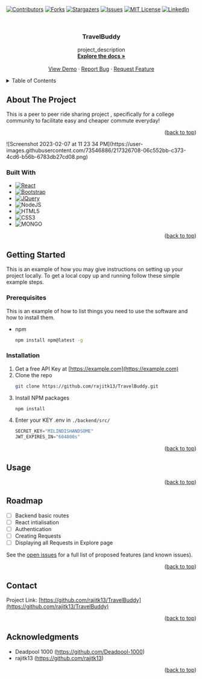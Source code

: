 <!-- Improved compatibility of back to top link: See: https://github.com/othneildrew/Best-README-Template/pull/73 -->
<a name="readme-top"></a>
<!--
*** Thanks for checking out the Best-README-Template. If you have a suggestion
*** that would make this better, please fork the repo and create a pull request
*** or simply open an issue with the tag "enhancement".
*** Don't forget to give the project a star!
*** Thanks again! Now go create something AMAZING! :D
-->



<!-- PROJECT SHIELDS -->
<!--
*** I'm using markdown "reference style" links for readability.
*** Reference links are enclosed in brackets [ ] instead of parentheses ( ).
*** See the bottom of this document for the declaration of the reference variables
*** for contributors-url, forks-url, etc. This is an optional, concise syntax you may use.
*** https://www.markdownguide.org/basic-syntax/#reference-style-links
-->
[![Contributors][contributors-shield]][contributors-url-two]
[![Forks][forks-shield]][forks-url]
[![Stargazers][stars-shield]][stars-url]
[![Issues][issues-shield]][issues-url]
[![MIT License][license-shield]][license-url]
[![LinkedIn][linkedin-shield]][linkedin-url]




<!-- PROJECT LOGO -->
<br />
<div align="center">
  <a href="https://github.com/rajitk13/TravelBuddy">
<!-- here goes image -->
  </a>

<h3 align="center">TravelBuddy</h3>

  <p align="center">
    project_description
    <br />
    <a href="https://github.com/rajitk13/TravelBuddy"><strong>Explore the docs »</strong></a>
    <br />
    <br />
    <a href="https://github.com/rajitk13/TravelBuddy">View Demo</a>
    ·
    <a href="https://github.com/rajitk13/TravelBuddy/issues">Report Bug</a>
    ·
    <a href="https://github.com/rajitk13/TravelBuddy/issues">Request Feature</a>
  </p>
</div>



<!-- TABLE OF CONTENTS -->
<details>
  <summary>Table of Contents</summary>
  <ol>
    <li>
      <a href="#about-the-project">About The Project</a>
      <ul>
        <li><a href="#built-with">Built With</a></li>
      </ul>
    </li>
    <li>
      <a href="#getting-started">Getting Started</a>
      <ul>
        <li><a href="#prerequisites">Prerequisites</a></li>
        <li><a href="#installation">Installation</a></li>
      </ul>
    </li>
    <li><a href="#usage">Usage</a></li>
    <li><a href="#roadmap">Roadmap</a></li>
    <li><a href="#contributing">Contributing</a></li>
    <li><a href="#license">License</a></li>
    <li><a href="#contact">Contact</a></li>
    <li><a href="#acknowledgments">Acknowledgments</a></li>
  </ol>
</details>



<!-- ABOUT THE PROJECT -->
## About The Project
This is a peer to peer ride sharing project , specifically for a college community to facilitate easy and cheaper commute everyday!

<p align="right">(<a href="#readme-top">back to top</a>)</p>
![Screenshot 2023-02-07 at 11 23 34 PM](https://user-images.githubusercontent.com/73546886/217326708-06c552bb-c373-4cd6-b56b-6783db27cd08.png)



### Built With


* [![React][React.js]][React-url]
* [![Bootstrap][Bootstrap.com]][Bootstrap-url]
* [![JQuery][JQuery.com]][JQuery-url]
* ![NodeJS]
* ![HTML5](https://img.shields.io/badge/html5-%23E34F26.svg?style=for-the-badge&logo=html5&logoColor=white)
* ![CSS3](https://img.shields.io/badge/css3-%231572B6.svg?style=for-the-badge&logo=css3&logoColor=white)
* ![MONGO](https://img.shields.io/badge/MongoDB-4EA94B?style=for-the-badge&logo=mongodb&logoColor=white)

<p align="right">(<a href="#readme-top">back to top</a>)</p>



<!-- GETTING STARTED -->
## Getting Started

This is an example of how you may give instructions on setting up your project locally.
To get a local copy up and running follow these simple example steps.

### Prerequisites

This is an example of how to list things you need to use the software and how to install them.
* npm
  ```sh
  npm install npm@latest -g
  ```

### Installation

1. Get a free API Key at [https://example.com](https://example.com)
2. Clone the repo
   ```sh
   git clone https://github.com/rajitk13/TravelBuddy.git
   ```
3. Install NPM packages
   ```sh
   npm install
   ```
4. Enter your KEY .env in `./backend/src/`
   ```js
   SECRET_KEY="MILINDISHANDSOME"
   JWT_EXPIRES_IN="604800s"
   ```

<p align="right">(<a href="#readme-top">back to top</a>)</p>



<!-- USAGE EXAMPLES -->
## Usage


<p align="right">(<a href="#readme-top">back to top</a>)</p>



<!-- ROADMAP -->
## Roadmap

- [ ] Backend basic routes 
- [ ] React intialisation
- [ ] Authentication
- [ ] Creating Requests
- [ ] Displaying all Requests in Explore page

See the [open issues](https://github.com/rajitk13/TravelBuddy/issues) for a full list of proposed features (and known issues).

<p align="right">(<a href="#readme-top">back to top</a>)</p>



<!-- CONTRIBUTING -->
<!--
## Contributing

Contributions are what make the open source community such an amazing place to learn, inspire, and create. Any contributions you make are **greatly appreciated**.

If you have a suggestion that would make this better, please fork the repo and create a pull request. You can also simply open an issue with the tag "enhancement".
Don't forget to give the project a star! Thanks again!

1. Fork the Project
2. Create your Feature Branch (`git checkout -b feature/AmazingFeature`)
3. Commit your Changes (`git commit -m 'Add some AmazingFeature'`)
4. Push to the Branch (`git push origin feature/AmazingFeature`)
5. Open a Pull Request

<p align="right">(<a href="#readme-top">back to top</a>)</p> -->

<!-- CONTACT -->
## Contact

Project Link: [https://github.com/rajitk13/TravelBuddy](https://github.com/rajitk13/TravelBuddy)

<p align="right">(<a href="#readme-top">back to top</a>)</p>



<!-- ACKNOWLEDGMENTS -->
## Acknowledgments

*  Deadpool 1000 (https://github.com/Deadpool-1000)
*  rajitk13 (https://github.com/rajitk13)

<p align="right">(<a href="#readme-top">back to top</a>)</p>



<!-- MARKDOWN LINKS & IMAGES -->
<!-- https://www.markdownguide.org/basic-syntax/#reference-style-links -->
[contributors-shield]: https://img.shields.io/github/contributors/rajitk13/TravelBuddy.svg?style=for-the-badge
[contributors-url-one]: https://github.com/rajitk13/TravelBuddy/graphs/contributors
[contributors-url-two]:https://github.com/Deadpool-1000
[forks-shield]: https://img.shields.io/github/forks/rajitk13/TravelBuddy.svg?style=for-the-badge
[forks-url]: https://github.com/rajitk13/TravelBuddy/network/members
[stars-shield]: https://img.shields.io/github/stars/rajitk13/TravelBuddy.svg?style=for-the-badge
[stars-url]: https://github.com/rajitk13/TravelBuddy/stargazers
[issues-shield]: https://img.shields.io/github/issues/rajitk13/TravelBuddy.svg?style=for-the-badge
[issues-url]: https://github.com/rajitk13/TravelBuddy/issues
[license-shield]: https://img.shields.io/github/license/rajitk13/TravelBuddy.svg?style=for-the-badge
[license-url]: https://github.com/rajitk13/TravelBuddy/blob/master/LICENSE.txt
[linkedin-shield]: https://img.shields.io/badge/-LinkedIn-black.svg?style=for-the-badge&logo=linkedin&colorB=555
[linkedin-url]: https://linkedin.com/in/linkedin_username
[product-screenshot]: images/screenshot.png
[Next.js]: https://img.shields.io/badge/next.js-000000?style=for-the-badge&logo=nextdotjs&logoColor=white
[Next-url]: https://nextjs.org/
[React.js]: https://img.shields.io/badge/React-20232A?style=for-the-badge&logo=react&logoColor=61DAFB
[React-url]: https://reactjs.org/
[Vue.js]: https://img.shields.io/badge/Vue.js-35495E?style=for-the-badge&logo=vuedotjs&logoColor=4FC08D
[Vue-url]: https://vuejs.org/
[Angular.io]: https://img.shields.io/badge/Angular-DD0031?style=for-the-badge&logo=angular&logoColor=white
[Angular-url]: https://angular.io/
[Svelte.dev]: https://img.shields.io/badge/Svelte-4A4A55?style=for-the-badge&logo=svelte&logoColor=FF3E00
[Svelte-url]: https://svelte.dev/
[Laravel.com]: https://img.shields.io/badge/Laravel-FF2D20?style=for-the-badge&logo=laravel&logoColor=white
[Laravel-url]: https://laravel.com
[Bootstrap.com]: https://img.shields.io/badge/Bootstrap-563D7C?style=for-the-badge&logo=bootstrap&logoColor=white
[Bootstrap-url]: https://getbootstrap.com
[JQuery.com]: https://img.shields.io/badge/jQuery-0769AD?style=for-the-badge&logo=jquery&logoColor=white
[JQuery-url]: https://jquery.com 
[NodeJS]: https://img.shields.io/badge/node.js-6DA55F?style=for-the-badge&logo=node.js&logoColor=white
